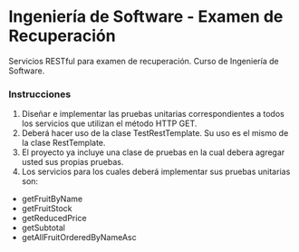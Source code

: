# Ingeniería de Software - Examen de Recuperación

Servicios RESTful para examen de recuperación. Curso de Ingeniería de Software.

### Instrucciones

1. Diseñar e implementar las pruebas unitarias correspondientes a todos los servicios que utilizan el método HTTP GET.
2. Deberá hacer uso de la clase TestRestTemplate. Su uso es el mismo de la clase RestTemplate.
3. El proyecto ya incluye una clase de pruebas en la cual debera agregar usted sus propias pruebas.
4. Los servicios para los cuales deberá implementar sus pruebas unitarias son:

- getFruitByName
- getFruitStock
- getReducedPrice
- getSubtotal
- getAllFruitOrderedByNameAsc

